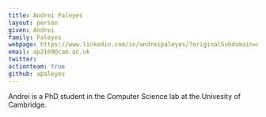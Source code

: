 ```yaml
---
title: Andrei Paleyes
layout: person
given: Andrei
family: Paleyes
webpage: https://www.linkedin.com/in/andreipaleyes/?originalSubdomain=uk
email: ap2169@cam.ac.uk
twitter: 
actionteam: true
github: apaleyes
---
```


Andrei is a PhD student in the Computer Science lab at the Univesity of Cambridge.
